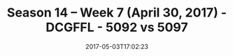 ---
title: Season 14 – Week 7 (April 30, 2017) - DCGFFL - 5092 vs 5097
teams_score:
- team: 5092
  score:
- team: 5097
  score: 43
mvp: Sean B. & OJ
game-ball: Bornman & Paul P.
sportsperson: ''
season: 14
week: 7
date: '2017-05-03T17:02:23'
pageid: season-14-week-7-april-30-2017-5092-vs-5097
---
